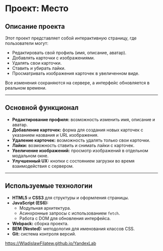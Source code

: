 # Проект: Место

## Описание проекта
Этот проект представляет собой интерактивную страницу, где пользователи могут:
- Редактировать свой профиль (имя, описание, аватар).
- Добавлять карточки с изображениями.
- Удалять свои карточки.
- Ставить и убирать лайки.
- Просматривать изображения карточек в увеличенном виде.

Все изменения сохраняются на сервере, а интерфейс обновляется в реальном времени.

---

## Основной функционал
- **Редактирование профиля:** возможность изменить имя, описание и аватар.
- **Добавление карточек:** форма для создания новых карточек с указанием названия и URL изображения.
- **Удаление карточек:** возможность удалять только свои карточки.
- **Лайки:** возможность ставить и снимать лайки с карточек.
- **Увеличение изображений:** просмотр изображений в отдельном модальном окне.
- **Улучшенный UX:** кнопки с состоянием загрузки во время взаимодействия с сервером.

---

## Используемые технологии
- **HTML5** и **CSS3** для структуры и оформления страницы.
- **JavaScript (ES6):**
  - Модульная архитектура.
  - Асинхронные запросы с использованием `fetch`.
  - Работа с DOM для обновления интерфейса.
- **Webpack:** сборка проекта.
- **BEM (Nested):** методология для именования классов CSS.
- **Git:** система контроля версий.

 https://WladislawFilatew.github.io/YandexLab
  

